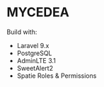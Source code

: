 MYCEDEA
========================================

Build with:
<ul>
<li>Laravel 9.x</li>
<li>PostgreSQL</li>
<li>AdminLTE 3.1</li>
<li>SweetAlert2</li>
<li>Spatie Roles & Permissions</li>
</ul>

